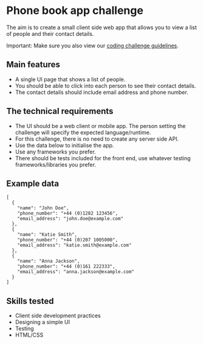 # Phone book app challenge

The aim is to create a small client side web app that allows you to view a list of people and their contact details.

Important: Make sure you also view our [coding challenge guidelines](README.md).

## Main features

- A single UI page that shows a list of people.
- You should be able to click into each person to see their contact details.
- The contact details should include email address and phone number.

## The technical requirements

- The UI should be a web client or mobile app. The person setting the challenge will specify the expected language/runtime.
- For this challenge, there is no need to create any server side API.
- Use the data below to initialise the app.
- Use any frameworks you prefer.
- There should be tests included for the front end, use whatever testing frameworks/libraries you prefer.

## Example data

```
[
  {
    "name": "John Doe",
    "phone_number": "+44 (0)1282 123456",
    "email_address": "john.doe@example.com"
  },
  {
    "name": "Katie Smith",
    "phone_number": "+44 (0)207 1005000",
    "email_address": "katie.smith@example.com"
  },
  {
    "name": "Anna Jackson",
    "phone_number": "+44 (0)161 222333",
    "email_address": "anna.jackson@example.com"
  }
]
```

## Skills tested

- Client side development practices
- Designing a simple UI
- Testing
- HTML/CSS